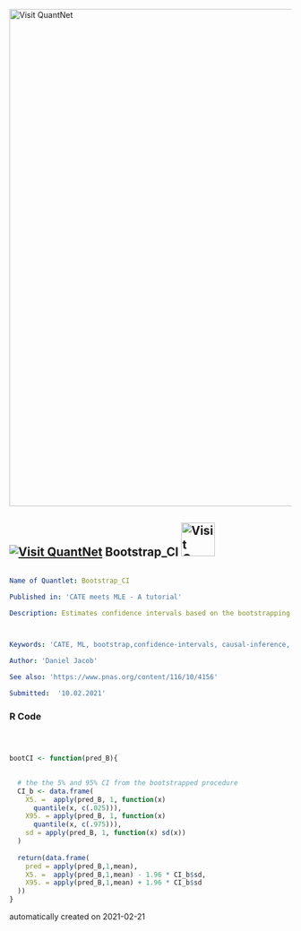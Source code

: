 [<img src="https://github.com/QuantLet/Styleguide-and-FAQ/blob/master/pictures/banner.png" width="888" alt="Visit QuantNet">](http://quantlet.de/)

## [<img src="https://github.com/QuantLet/Styleguide-and-FAQ/blob/master/pictures/qloqo.png" alt="Visit QuantNet">](http://quantlet.de/) **Bootstrap_CI** [<img src="https://github.com/QuantLet/Styleguide-and-FAQ/blob/master/pictures/QN2.png" width="60" alt="Visit QuantNet 2.0">](http://quantlet.de/)

```yaml

Name of Quantlet: Bootstrap_CI

Published in: 'CATE meets MLE - A tutorial'

Description: Estimates confidence intervals based on the bootstrapping and a gaussian assumption



Keywords: 'CATE, ML, bootstrap,confidence-intervals, causal-inference, treatment'

Author: 'Daniel Jacob'

See also: 'https://www.pnas.org/content/116/10/4156'

Submitted:  '10.02.2021'

```

### R Code
```r



bootCI <- function(pred_B){
  

  # the the 5% and 95% CI from the bootstrapped procedure
  CI_b <- data.frame(
    X5. =  apply(pred_B, 1, function(x)
      quantile(x, c(.025))),
    X95. = apply(pred_B, 1, function(x)
      quantile(x, c(.975))),
    sd = apply(pred_B, 1, function(x) sd(x))
  )
  
  return(data.frame(
    pred = apply(pred_B,1,mean),
    X5. =  apply(pred_B,1,mean) - 1.96 * CI_b$sd,
    X95. = apply(pred_B,1,mean) + 1.96 * CI_b$sd
  ))
}


```

automatically created on 2021-02-21